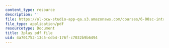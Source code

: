 ```yaml
---
content_type: resource
description: ''
file: https://ol-ocw-studio-app-qa.s3.amazonaws.com/courses/6-00sc-introduction-to-computer-science-and-programming-spring-2011/4a70175213c5cdb4176fc7032b9b6494_8I0BmT1ccuw.pdf
file_type: application/pdf
resourcetype: Document
title: 3play pdf file
uid: 4a701752-13c5-cdb4-176f-c7032b9b6494
---
```

